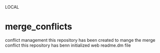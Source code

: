 
LOCAL
# merge_conflicts
conflict management
this repository has been created to mange the merge conflict 
this repository has benn initialized web readme.dm file 

